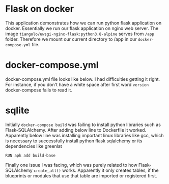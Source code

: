 # Flask on docker
This application demonstrates how we can run python flask application on docker.
Essentially we run our flask application on nginx web server.
The image ```tiangolo/uwsgi-nginx-flask:python3.8-alpine``` serves from ```/app``` folder.
Therefore we mount our current directory to /app in our ```docker-compose.yml``` file.

# docker-compose.yml
docker-compose.yml file looks like below.
I had difficulties getting it right.
For instance, if you don't have a white space after first word ```version``` docker-compose fails to read it.

# sqlite
Initially ```docker-compose build``` was failing to install python libraries such as Flask-SQLAlchemy.
After adding below line to Dockerfile it worked. Apparently below line was installing important linux 
libraries like gcc, which is necessary to successfully install python flask sqlalchemy or its dependencies
like greenlat

```
RUN apk add build-base
```

Finally one issue I was facing, which was purely related to how Flask-SQLAlchemy ```create_all()``` works.
Apparently it only creates tables, if the blueprints or modules that use that table are imported or registered
first.